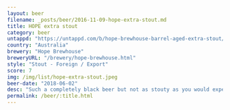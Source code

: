 ```yaml
---
layout: beer
filename: _posts/beer/2016-11-09-hope-extra-stout.md
title: HOPE extra stout
category: beer
untappd: "https://untappd.com/b/hope-brewhouse-barrel-aged-extra-stout/2201950"
country: "Australia"
brewery: "Hope Brewhouse"
breweryURL: "/brewery/hope-brewhouse.html"
style: "Stout - Foreign / Export"
score: 7
img: /img/list/hope-extra-stout.jpeg
beer-date: "2018-06-02"
desc: "Such a completely black beer but not as stouty as you would expect. Has a sweetness which isn’t too strong. Well rounded and quite smooth"
permalink: /beer/:title.html
---
```

